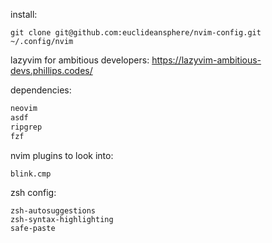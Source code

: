 
install:
```
git clone git@github.com:euclideansphere/nvim-config.git ~/.config/nvim
```

lazyvim for ambitious developers:
https://lazyvim-ambitious-devs.phillips.codes/

dependencies:
```sh
neovim
asdf
ripgrep
fzf
```

nvim plugins to look into:


```
blink.cmp

```

zsh config:

```
zsh-autosuggestions
zsh-syntax-highlighting
safe-paste
```
